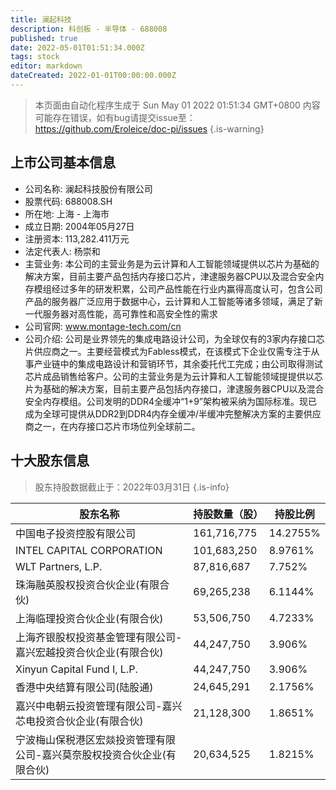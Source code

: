 ```yaml
---
title: 澜起科技
description: 科创板 - 半导体 - 688008
published: true
date: 2022-05-01T01:51:34.000Z
tags: stock
editor: markdown
dateCreated: 2022-01-01T00:00:00.000Z
---
```


> 本页面由自动化程序生成于 Sun May 01 2022 01:51:34 GMT+0800
> 内容可能存在错误，如有bug请提交issue至：https://github.com/Eroleice/doc-pi/issues
{.is-warning}

## 上市公司基本信息
- 公司名称: 澜起科技股份有限公司
- 股票代码: 688008.SH
- 所在地: 上海 - 上海市
- 成立日期: 2004年05月27日
- 注册资本: 113,282.411万元
- 法定代表人: 杨崇和
- 主营业务: 本公司的主营业务是为云计算和人工智能领域提供以芯片为基础的解决方案，目前主要产品包括内存接口芯片，津逮服务器CPU以及混合安全内存模组经过多年的研发积累，公司产品性能在行业内赢得高度认可，包含公司产品的服务器广泛应用于数据中心，云计算和人工智能等诸多领域，满足了新一代服务器对高性能，高可靠性和高安全性的需求
- 公司官网: www.montage-tech.com/cn
- 公司介绍: 公司是业界领先的集成电路设计公司，为全球仅有的3家内存接口芯片供应商之一。主要经营模式为Fabless模式，在该模式下企业仅需专注于从事产业链中的集成电路设计和营销环节，其余委托代工完成；由公司取得测试芯片成品销售给客户。公司的主营业务是为云计算和人工智能领域提提供以芯片为基础的解决方案，目前主要产品包括内存接口，津逮服务器CPU以及混合安全内存模组。公司发明的DDR4全缓冲“1+9”架构被采纳为国际标准。现已成为全球可提供从DDR2到DDR4内存全缓冲/半缓冲完整解决方案的主要供应商之一，在内存接口芯片市场位列全球前二。


## 十大股东信息
> 股东持股数据截止于：2022年03月31日
{.is-info}

| 股东名称 | 持股数量（股） | 持股比例 |
| --- | --- | --- |
| 中国电子投资控股有限公司 | 161,716,775 | 14.2755% |
| INTEL CAPITAL CORPORATION | 101,683,250 | 8.9761% |
| WLT Partners, L.P. | 87,816,687 | 7.752% |
| 珠海融英股权投资合伙企业(有限合伙) | 69,265,238 | 6.1144% |
| 上海临理投资合伙企业(有限合伙) | 53,506,750 | 4.7233% |
| 上海齐银股权投资基金管理有限公司-嘉兴宏越投资合伙企业(有限合伙) | 44,247,750 | 3.906% |
| Xinyun Capital Fund I, L.P. | 44,247,750 | 3.906% |
| 香港中央结算有限公司(陆股通) | 24,645,291 | 2.1756% |
| 嘉兴中电朝云投资管理有限公司-嘉兴芯电投资合伙企业(有限合伙) | 21,128,300 | 1.8651% |
| 宁波梅山保税港区宏燚投资管理有限公司-嘉兴莫奈股权投资合伙企业(有限合伙) | 20,634,525 | 1.8215% |





